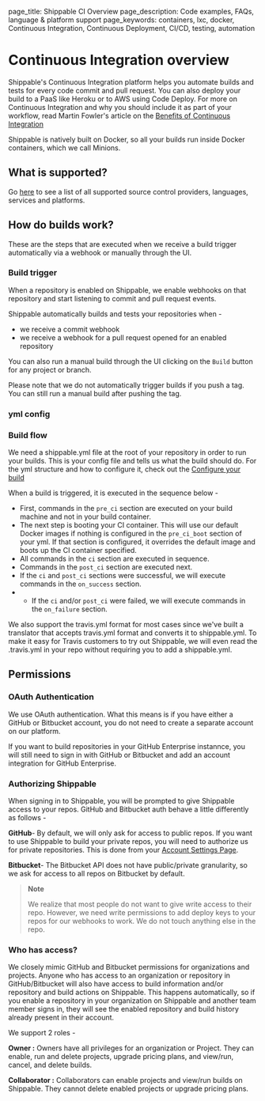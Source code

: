 page_title: Shippable CI Overview
page_description: Code examples, FAQs, language & platform support
page_keywords: containers, lxc, docker, Continuous Integration, Continuous Deployment, CI/CD, testing, automation

# Continuous Integration overview

Shippable's Continuous Integration platform helps you automate builds and tests for every code commit and pull request. You can also deploy your build to a PaaS like Heroku or to AWS using Code Deploy. For more on Continuous Integration and why you should include it as part of your workflow, read Martin Fowler's article on the <a href="http://martinfowler.com/articles/continuousIntegration.html#BenefitsOfContinuousIntegration" target="_blank">Benefits of Continuous Integration</a>

Shippable is natively built on Docker, so all your builds run inside Docker containers, which we call Minions.

## What is supported?

Go [here](gs_supported.md) to see a list of all supported source control providers, languages, services and platforms.

## How do builds work?

These are the steps that are executed when we receive a build trigger automatically via a webhook or manually through the UI.

### Build trigger

When a repository is enabled on Shippable, we enable webhooks on that repository and start listening to commit and pull request events. 

Shippable automatically builds and tests your repositories when -

- we receive a commit webhook 
- we receive a webhook for a pull request opened for an enabled repository

You can also run a manual build through the UI clicking on the `Build` button for any project or branch.

Please note that we do not automatically trigger builds if you push a tag. You can still run a manual build after pushing the tag. 

### yml config

### Build flow

We need a shippable.yml file at the root of your repository in order to run your builds. This is your config file and tells us what the build should do. For the yml structure and how to configure it, check out the [Configure your build](ci_configure.md)

When a build is triggered, it is executed in the sequence below -

- First, commands in the `pre_ci` section are executed on your build machine and not in your build container.
- The next step is booting your CI container. This will use our default Docker images if nothing is configured in the `pre_ci_boot` section of your yml. If that section is configured, it overrides the default image and boots up the CI container specified.
- All commands in the `ci` section are executed in sequence.
- Commands in the `post_ci` section are executed next.
- If the `ci` and `post_ci` sections were successful, we will execute commands in the `on_success` section.
- - If the `ci` and/or `post_ci` were failed, we will execute commands in the `on_failure` section.

We also support the travis.yml format for most cases since we've built a translator that accepts travis.yml format and converts it to shippable.yml. To make it easy for Travis customers to try out Shippable, we will even read the .travis.yml in your repo without requiring you to add a shippable.yml. 


## Permissions

### OAuth Authentication

We use OAuth authentication. What this means is if you have either a GitHub or Bitbucket account, you do not need to create a separate account on our platform.

If you want to build repositories in your GitHub Enterprise instannce, you will still need to sign in with GitHub or Bitbucket and add an account integration for GitHub Enterprise.

### Authorizing Shippable

When signing in to Shippable, you will be prompted to give Shippable access to your repos. GitHub and Bitbucket auth behave a little differently as follows -

**GitHub**- By default, we will only ask for access to public repos. If you want to use Shippable to build your private repos, you will need to authorize us for private repositories. This is done from your [Account Settings Page](acc_overview.md).

**Bitbucket**- The Bitbucket API does not have public/private
granularity, so we ask for access to all repos on Bitbucket by default.

> **Note**
>
> We realize that most people do not want to give write access to their
> repo. However, we need write permissions to add deploy keys to your
> repos for our webhooks to work. We do not touch anything else in the
> repo.

### Who has access?

We closely mimic GitHub and Bitbucket permissions for organizations and projects.
Anyone who has access to an organization or repository in
GitHub/Bitbucket will also have access to build information and/or
repository and build actions on Shippable. This happens automatically,
so if you enable a repository in your organization on Shippable and another team
member signs in, they will see the enabled repository and build history
already present in their account.

We support 2 roles -

**Owner :** Owners have all privileges for an organization or Project. They can
enable, run and delete projects, upgrade pricing plans, and view/run,
cancel, and delete builds.

**Collaborator :** Collaborators can enable projects and view/run builds
on Shippable. They cannot delete enabled projects or upgrade pricing
plans.



